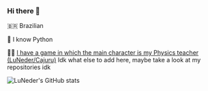### Hi there 👋

🇧🇷 Brazilian

🐍 I know Python

👨‍🏫 [I have a game in which the main character is my Physics teacher (LuNeder/Cajuru)](https://bit.ly/DiegVet)
Idk what else to add here, maybe take a look at my repositories idk

<!--
**LuNeder/LuNeder** is a ✨ _special_ ✨ repository because its `README.md` (this file) appears on your GitHub profile.

Here are some ideas to get you started:

- 🔭 I’m currently working on ...
- 🌱 I’m currently learning: python
- 👯 I’m looking to collaborate on ...
- 🤔 I’m looking for help with ...
- 💬 Ask me about: whatever you want, but maybe I won't know the answer 
- 📫 How to reach me: ...
- 😄 Pronouns: will leave this empty for now
- ⚡ Fun fact: ...
-->

![LuNeder's GitHub stats](https://github-readme-stats.vercel.app/api?username=LuNeder&bg_color=30,e96443,904e95&title_color=fff&text_color=fff&include_all_commits=true&show_icons=true)
